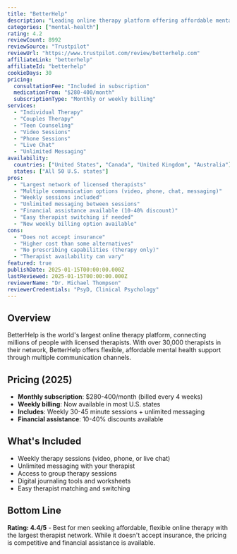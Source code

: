 ```yaml
---
title: "BetterHelp"
description: "Leading online therapy platform offering affordable mental health support with licensed therapists via video, phone, and messaging."
categories: ["mental-health"]
rating: 4.2
reviewCount: 8992
reviewSource: "Trustpilot"
reviewUrl: "https://www.trustpilot.com/review/betterhelp.com"
affiliateLink: "betterhelp"
affiliateId: "betterhelp"
cookieDays: 30
pricing:
  consultationFee: "Included in subscription"
  medicationFrom: "$280-400/month"
  subscriptionType: "Monthly or weekly billing"
services:
  - "Individual Therapy"
  - "Couples Therapy"
  - "Teen Counseling"
  - "Video Sessions"
  - "Phone Sessions"
  - "Live Chat"
  - "Unlimited Messaging"
availability:
  countries: ["United States", "Canada", "United Kingdom", "Australia"]
  states: ["All 50 U.S. states"]
pros:
  - "Largest network of licensed therapists"
  - "Multiple communication options (video, phone, chat, messaging)"
  - "Weekly sessions included"
  - "Unlimited messaging between sessions"
  - "Financial assistance available (10-40% discount)"
  - "Easy therapist switching if needed"
  - "New weekly billing option available"
cons:
  - "Does not accept insurance"
  - "Higher cost than some alternatives"
  - "No prescribing capabilities (therapy only)"
  - "Therapist availability can vary"
featured: true
publishDate: 2025-01-15T00:00:00.000Z
lastReviewed: 2025-01-15T00:00:00.000Z
reviewerName: "Dr. Michael Thompson"
reviewerCredentials: "PsyD, Clinical Psychology"
---
```


## Overview

BetterHelp is the world's largest online therapy platform, connecting millions of people with licensed therapists. With over 30,000 therapists in their network, BetterHelp offers flexible, affordable mental health support through multiple communication channels.

## Pricing (2025)

- **Monthly subscription**: $280-400/month (billed every 4 weeks)
- **Weekly billing**: Now available in most U.S. states
- **Includes**: Weekly 30-45 minute sessions + unlimited messaging
- **Financial assistance**: 10-40% discounts available

## What's Included

- Weekly therapy sessions (video, phone, or live chat)
- Unlimited messaging with your therapist
- Access to group therapy sessions
- Digital journaling tools and worksheets
- Easy therapist matching and switching

## Bottom Line

**Rating: 4.4/5** - Best for men seeking affordable, flexible online therapy with the largest therapist network. While it doesn't accept insurance, the pricing is competitive and financial assistance is available.
